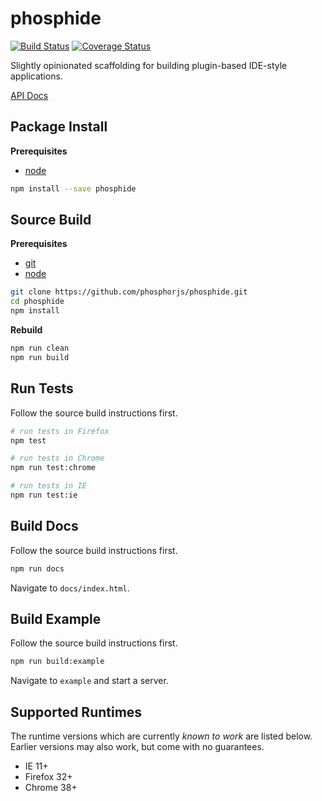 phosphide
=========

[![Build Status](https://travis-ci.org/phosphorjs/phosphide.svg)](https://travis-ci.org/phosphorjs/phosphide?branch=master)
[![Coverage Status](https://coveralls.io/repos/phosphorjs/phosphide/badge.svg?branch=master&service=github)](https://coveralls.io/github/phosphorjs/phosphide?branch=master)

Slightly opinionated scaffolding for building plugin-based IDE-style applications.

[API Docs](http://phosphorjs.github.io/phosphide/api/)


Package Install
---------------

**Prerequisites**
- [node](http://nodejs.org/)

```bash
npm install --save phosphide
```


Source Build
------------

**Prerequisites**
- [git](http://git-scm.com/)
- [node](http://nodejs.org/)

```bash
git clone https://github.com/phosphorjs/phosphide.git
cd phosphide
npm install
```

**Rebuild**
```bash
npm run clean
npm run build
```


Run Tests
---------

Follow the source build instructions first.

```bash
# run tests in Firefox
npm test

# run tests in Chrome
npm run test:chrome

# run tests in IE
npm run test:ie
```


Build Docs
----------

Follow the source build instructions first.

```bash
npm run docs
```

Navigate to `docs/index.html`.


Build Example
-------------

Follow the source build instructions first.

```bash
npm run build:example
```

Navigate to `example` and start a server.


Supported Runtimes
------------------

The runtime versions which are currently *known to work* are listed below.
Earlier versions may also work, but come with no guarantees.

- IE 11+
- Firefox 32+
- Chrome 38+

